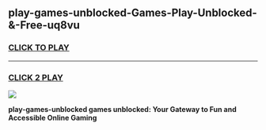
## play-games-unblocked-Games-Play-Unblocked-&-Free-uq8vu
<h3>
<a href="https://premium76.site?title=play-games-unblocked&ref=24A">CLICK TO PLAY</a></h3>
<hr>

<h3>
<a href="https://premium76.site?title=play-games-unblocked&ref=24A">CLICK 2 PLAY</a>
  
</h3>

<a href="https://premium76.site?title=play-games-unblocked&ref=24A"><img src="https://clearcache.store/games.png"></a>


**play-games-unblocked games unblocked: Your Gateway to Fun and Accessible Online Gaming**

